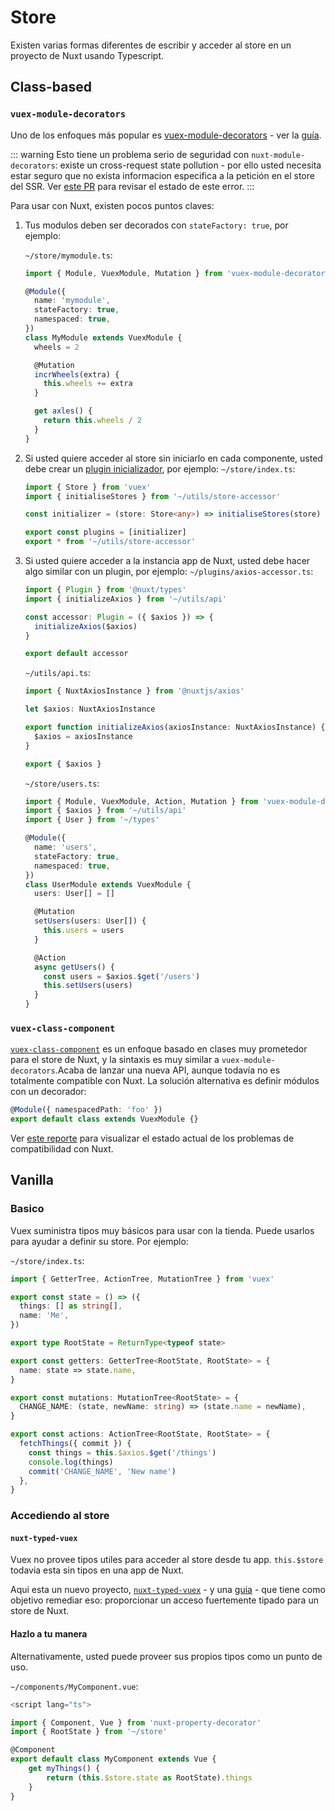 # Store

Existen varias formas diferentes de escribir y acceder al store en un proyecto de Nuxt usando Typescript.

## Class-based

### `vuex-module-decorators`

Uno de los enfoques más popular es [vuex-module-decorators](https://github.com/championswimmer/vuex-module-decorators) - ver la [guía](https://championswimmer.in/vuex-module-decorators/).

::: warning
Esto tiene un problema serio de seguridad con `nuxt-module-decorators`: existe un cross-request state pollution - por ello usted necesita estar seguro que no exista informacion especifica a la petición en el store del SSR. Ver [este PR](https://github.com/championswimmer/vuex-module-decorators/pull/157) para revisar el estado de este error.
:::

Para usar con Nuxt, existen pocos puntos claves:

1. Tus modulos deben ser decorados con `stateFactory: true`, por ejemplo:

   `~/store/mymodule.ts`:

   ```ts
   import { Module, VuexModule, Mutation } from 'vuex-module-decorators'

   @Module({
     name: 'mymodule',
     stateFactory: true,
     namespaced: true,
   })
   class MyModule extends VuexModule {
     wheels = 2

     @Mutation
     incrWheels(extra) {
       this.wheels += extra
     }

     get axles() {
       return this.wheels / 2
     }
   }
   ```

2. Si usted quiere acceder al store sin iniciarlo en cada componente, usted debe crear un [plugin inicializador](https://github.com/championswimmer/vuex-module-decorators#accessing-modules-with-nuxtjs), por ejemplo:
   `~/store/index.ts`:

   ```ts
   import { Store } from 'vuex'
   import { initialiseStores } from '~/utils/store-accessor'

   const initializer = (store: Store<any>) => initialiseStores(store)

   export const plugins = [initializer]
   export * from '~/utils/store-accessor'
   ```

3. Si usted quiere acceder a la instancia app de Nuxt, usted debe hacer algo similar con un plugin, por ejemplo:
   `~/plugins/axios-accessor.ts`:

   ```ts
   import { Plugin } from '@nuxt/types'
   import { initializeAxios } from '~/utils/api'

   const accessor: Plugin = ({ $axios }) => {
     initializeAxios($axios)
   }

   export default accessor
   ```

   `~/utils/api.ts`:

   ```ts
   import { NuxtAxiosInstance } from '@nuxtjs/axios'

   let $axios: NuxtAxiosInstance

   export function initializeAxios(axiosInstance: NuxtAxiosInstance) {
     $axios = axiosInstance
   }
   
   export { $axios }
   ```

   `~/store/users.ts`:

   ```ts
   import { Module, VuexModule, Action, Mutation } from 'vuex-module-decorators'
   import { $axios } from '~/utils/api'
   import { User } from '~/types'

   @Module({
     name: 'users',
     stateFactory: true,
     namespaced: true,
   })
   class UserModule extends VuexModule {
     users: User[] = []

     @Mutation
     setUsers(users: User[]) {
       this.users = users
     }

     @Action
     async getUsers() {
       const users = $axios.$get('/users')
       this.setUsers(users)
     }
   }
   ```

### `vuex-class-component`

[`vuex-class-component`](https://github.com/michaelolof/vuex-class-component) es un enfoque basado en clases muy prometedor para el store de Nuxt, y la sintaxis es muy similar a `vuex-module-decorators`.Acaba de lanzar una nueva API, aunque todavía no es totalmente compatible con Nuxt. La solución alternativa es definir módulos con un decorador:

```ts
@Module({ namespacedPath: 'foo' })
export default class extends VuexModule {}
```

Ver [este reporte](https://github.com/michaelolof/vuex-class-component/issues/43) para visualizar el estado actual de los problemas de compatibilidad con Nuxt.

## Vanilla

### Basico

Vuex suministra tipos muy básicos para usar con la tienda. Puede usarlos para ayudar a definir su store. Por ejemplo:

`~/store/index.ts`:

```ts
import { GetterTree, ActionTree, MutationTree } from 'vuex'

export const state = () => ({
  things: [] as string[],
  name: 'Me',
})

export type RootState = ReturnType<typeof state>

export const getters: GetterTree<RootState, RootState> = {
  name: state => state.name,
}

export const mutations: MutationTree<RootState> = {
  CHANGE_NAME: (state, newName: string) => (state.name = newName),
}

export const actions: ActionTree<RootState, RootState> = {
  fetchThings({ commit }) {
    const things = this.$axios.$get('/things')
    console.log(things)
    commit('CHANGE_NAME', 'New name')
  },
}
```

### Accediendo al store

#### `nuxt-typed-vuex`

Vuex no provee tipos utiles para acceder al store desde tu app. `this.$store` todavia esta sin tipos en una app de Nuxt.

Aqui esta un nuevo proyecto, [`nuxt-typed-vuex`](https://github.com/danielroe/nuxt-typed-vuex) - y una [guia](https://nuxt-typed-vuex.danielcroe.com/) - que tiene como objetivo remediar eso: proporcionar un acceso fuertemente tipado para un store de Nuxt.

#### Hazlo a tu manera

Alternativamente, usted puede proveer sus propios tipos como un punto de uso.

`~/components/MyComponent.vue`:

```ts
<script lang="ts">

import { Component, Vue } from 'nuxt-property-decorator'
import { RootState } from '~/store'

@Component
export default class MyComponent extends Vue {
    get myThings() {
        return (this.$store.state as RootState).things
    }
}
```
